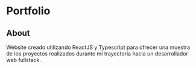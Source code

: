 # Portfolio

## About

Website creado utilizando ReactJS y Typescript para ofrecer una muestra de los proyectos realizados durante mi trayectoria hacia un desarrollador web fullstack.